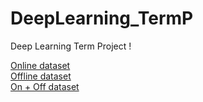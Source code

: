 # DeepLearning_TermP
Deep Learning Term Project !

[Online dataset](https://drive.google.com/file/d/14ZRjvbrazTb_zjvXQskGOCb1HQEN1W9v/view?usp=sharing) <br>
[Offline dataset](https://drive.google.com/file/d/1Y0mP07hWwkOQIoCPnrdRLIYhtkfsfcqX/view?usp=sharing) <br>
[On + Off dataset](https://drive.google.com/file/d/1D49fcJZ6vr-9n48pLSxs6V6ThSp3YyMf/view?usp=sharing)
